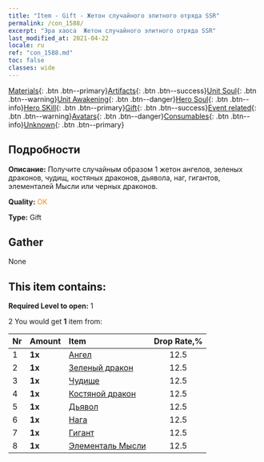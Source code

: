 ```yaml
---
title: "Item - Gift - Жетон случайного элитного отряда SSR"
permalink: /con_1588/
excerpt: "Эра хаоса  Жетон случайного элитного отряда SSR"
last_modified_at: 2021-04-22
locale: ru
ref: "con_1588.md"
toc: false
classes: wide
---
```

 [Materials](/ItemsRU/){: .btn .btn--primary}[Artifacts](/ItemsRU/Artifacts/){: .btn .btn--success}[Unit Soul](/ItemsRU/UnitSoul/){: .btn .btn--warning}[Unit Awakening](/ItemsRU/UnitAwakening/){: .btn .btn--danger}[Hero Soul](/ItemsRU/HeroSoul/){: .btn .btn--info}[Hero SKill](/ItemsRU/HeroSkill/){: .btn .btn--primary}[Gift](/ItemsRU/Gift/){: .btn .btn--success}[Event related](/ItemsRU/Events/){: .btn .btn--warning}[Avatars](/ItemsRU/Avatars/){: .btn .btn--danger}[Consumables](/ItemsRU/Consumables/){: .btn .btn--info}[Unknown](/ItemsRU/Unknown/){: .btn .btn--primary}

## Подробности
 **Описание:** Получите случайным образом 1 жетон ангелов, зеленых драконов, чудищ, костяных драконов, дьявола, наг, гигантов, элементалей Мысли или черных драконов.

 **Quality:** <span style="color: #FF8C00">OK</span>

 **Type:** Gift

## Gather

  None

## This item contains:

 **Required Level to open:** 1

 2 You would get **1** item  from:

  | Nr | Amount |     Item    | Drop Rate,% |
  |:---|:-------|:------------|:---------:|
  | 1 |  **1x** | [Ангел](/ru/Items/unt_196/) | 12.5 | 
  | 2 |  **1x** | [Зеленый дракон](/ru/Items/unt_205/) | 12.5 | 
  | 3 |  **1x** | [Чудище](/ru/Items/unt_223/) | 12.5 | 
  | 4 |  **1x** | [Костяной дракон](/ru/Items/unt_214/) | 12.5 | 
  | 5 |  **1x** | [Дьявол](/ru/Items/unt_232/) | 12.5 | 
  | 6 |  **1x** | [Нага](/ru/Items/unt_240/) | 12.5 | 
  | 7 |  **1x** | [Гигант](/ru/Items/unt_241/) | 12.5 | 
  | 8 |  **1x** | [Элементаль Мысли](/ru/Items/unt_267/) | 12.5 | 
